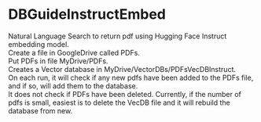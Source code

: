 # DBGuideInstructEmbed
Natural Language Search to return pdf using Hugging Face Instruct embedding model.  <br />
Create a file in GoogleDrive called PDFs.  
Put PDFs in file MyDrive/PDFs.  
Creates a Vector database in MyDrive/VectorDBs/PDFsVecDBInstruct.  
On each run, it will check if any new pdfs have been added to the PDFs file, and if so, will add them to the database.  
It does not check if PDFs have been deleted. Currently, if the number of pdfs is small, easiest is to delete the VecDB file and it will rebuild the database from new.  
